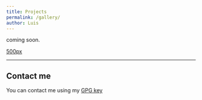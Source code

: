 ```yaml
---
title: Projects
permalink: /gallery/
author: Luis
---
```


coming soon.


[500px](https://500px.com/lcerezo)

***



## Contact me
You can contact me using my [GPG key](https://raw.githubusercontent.com/lcerezo/scriptz/master/pgppublickey.txt)
